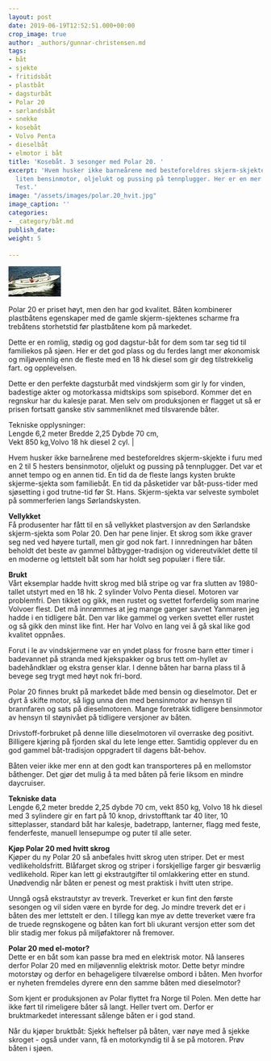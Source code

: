 ```yaml
---
layout: post
date: 2019-06-19T12:52:51.000+00:00
crop_image: true
author: _authors/gunnar-christensen.md
tags:
- båt
- sjekte
- fritidsbåt
- plastbåt
- dagsturbåt
- Polar 20
- sørlandsbåt
- snekke
- kosebåt
- Volvo Penta
- dieselbåt
- elmotor i båt
title: 'Kosebåt. 3 sesonger med Polar 20. '
excerpt: 'Hvem husker ikke barneårene med besteforeldres skjerm-skjekte i furu med
  liten bensinmotor, oljelukt og pussing på tennplugger. Her er en mer moderne versjon:
  Test.'
image: "/assets/images/polar.20_hvit.jpg"
image_caption: ''
categories:
- _category/båt.md
publish_date: 
weight: 5

---
```

![](/assets/images/polar.20-1.jpg)

Polar 20 er priset høyt, men den har god kvalitet. Båten kombinerer plastbåtens egenskaper med de gamle skjerm-sjektenes scharme fra trebåtens storhetstid før plastbåtene kom på markedet.

Dette er en romlig, stødig og god dagstur-båt for dem som tar seg tid til familiekos på sjøen. Her er det god plass og du ferdes langt mer økonomisk og miljøvennlig enn de fleste med en 18 hk diesel som gir deg tilstrekkelig fart. og opplevelsen.

Dette er den perfekte dagsturbåt med vindskjerm som gir ly for vinden, badestige akter og motorkassa midtskips som spisebord. Kommer det en regnskur har du kalesje parat. Men selv om produksjonen er flagget ut så er prisen fortsatt ganske stiv sammenliknet med tilsvarende båter.

Tekniske opplysninger:  
Lengde 6,2 meter Bredde 2,25 Dybde 70 cm,  
Vekt 850 kg,Volvo 18 hk diesel 2 cyl. |

Hvem husker ikke barneårene med besteforeldres skjerm-skjekte i furu med en 2 til 5 hesters bensinmotor, oljelukt og pussing på tennplugger. Det var et annet tempo og en annen tid. En tid da de fleste langs kysten brukte skjerme-sjekta som familiebåt. En tid da påsketider var båt-puss-tider med sjøsetting i god trutne-tid før St. Hans. Skjerm-sjekta var selveste symbolet på sommerferien langs Sørlandskysten.

**Vellykket**  
Få produsenter har fått til en så vellykket plastversjon av den Sørlandske skjerm-sjekta som Polar 20. Den har pene linjer. Et skrog som ikke graver seg ned ved høyere turtall, men gir god nok fart. I innredningen har båten beholdt det beste av gammel båtbygger-tradisjon og videreutviklet dette til en moderne og lettstelt båt som har holdt seg populær i flere tiår.

**Brukt**  
Vårt eksemplar hadde hvitt skrog med blå stripe og var fra slutten av 1980-tallet utstyrt med en 18 hk. 2 sylinder Volvo Penta diesel. Motoren var problemfri. Den tikket og gikk, men rustet og svettet forferdelig som marine Volvoer flest. Det må innrømmes at jeg mange ganger savnet Yanmaren jeg hadde i en tidligere båt. Den var like gammel og verken svettet eller rustet og så gikk den minst like fint. Her har Volvo en lang vei å gå skal like god kvalitet oppnåes.

Forut i le av vindskjermene var en yndet plass for frosne barn etter timer i badevannet på stranda med kjekspakker og brus tett om-hyllet av badehåndklær og ekstra genser klar. I denne båten har barna plass til å bevege seg trygt med høyt nok fri-bord.

Polar 20 finnes brukt på markedet både med bensin og dieselmotor. Det er dyrt å skifte motor, så ligg unna den med bensinmotor av hensyn til brannfaren og sats på dieselmotoren. Mange foretrakk tidligere bensinmotor av hensyn til støynivået på tidligere versjoner av båten.

Drivstoff-forbruket på denne lille dieselmotoren vil overraske deg positivt. Billigere kjøring på fjorden skal du lete lenge etter. Samtidig opplever du en god gammel båt-tradisjon oppgradert til dagens båt-behov.

Båten veier ikke mer enn at den godt kan transporteres på en mellomstor båthenger. Det gjør det mulig å ta med båten på ferie liksom en mindre daycruiser.

**Tekniske data**  
Lengde 6,2 meter bredde 2,25 dybde 70 cm, vekt 850 kg, Volvo 18 hk diesel med 3 sylindere gir en fart på 10 knop, drivstofftank tar 40 liter, 10 sitteplasser, standard båt har kalesje, badetrapp, lanterner, flagg med feste, fenderfeste, manuell lensepumpe og puter til alle seter.

**Kjøp Polar 20 med hvitt skrog**  
Kjøper du ny Polar 20 så anbefales hvitt skrog uten striper. Det er mest vedlikeholdsfritt. Blåfarget skrog og striper i forskjellige farger gir besværlig vedlikehold. Riper kan lett gi ekstrautgifter til omlakkering etter en stund. Unødvendig når båten er penest og mest praktisk i hvitt uten stripe.

Unngå også ekstrautstyr av treverk. Treverket er kun fint den første sesongen og vil siden være en byrde for deg. Jo mindre treverk det er i båten des mer lettstelt er den. I tillegg kan mye av dette treverket være fra de truede regnskogene og båten kan fort bli ukurant versjon etter som det blir stadig mer fokus på miljøfaktorer nå fremover.

**Polar 20 med el-motor?**  
Dette er en båt som kan passe bra med en elektrisk motor. Nå lanseres derfor Polar 20 med en miljøvennlig elektrisk motor. Dette betyr mindre motorstøy og derfor en behageligere tilværelse ombord i båten. Men hvorfor er nyheten fremdeles dyrere enn den samme båten med dieselmotor?

Som kjent er produksjonen av Polar flyttet fra Norge til Polen. Men dette har ikke ført til rimeligere båter så langt. Heller tvert om. Derfor er bruktmarkedet interessant sålenge båten er i god stand.

Når du kjøper bruktbåt: Sjekk heftelser på båten, vær nøye med å sjekke skroget - også under vann, få en motorkyndig til å se på motoren. Prøv båten i sjøen.